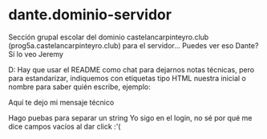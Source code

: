 # dante.dominio-servidor
Sección grupal escolar del dominio castelancarpinteyro.club (prog5a.castelancarpinteyro.club) para el servidor...
Puedes ver eso Dante?
Sí lo veo Jeremy

D: Hay que usar el README como chat para dejarnos notas técnicas, pero para estandarizar, indiquemos con etiquetas tipo HTML nuestra inicial o nombre para saber quién escribe, ejemplo:

<dante>Aquí te dejo mi mensaje técnico</dante>

<jeremy>Hago puebas para separar un string</jeremy>
<dante>Yo sigo en el login, no sé por qué me dice campos vacíos al dar click :'(</dante>